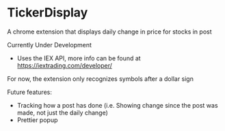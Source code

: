 # TickerDisplay
A chrome extension that displays daily change in price for stocks in post

Currently Under Development
- Uses the IEX API, more info can be found at https://iextrading.com/developer/

For now, the extension only recognizes symbols after a dollar sign

Future features:
- Tracking how a post has done (i.e. Showing change since the post was made, not just the daily change)
- Prettier popup
